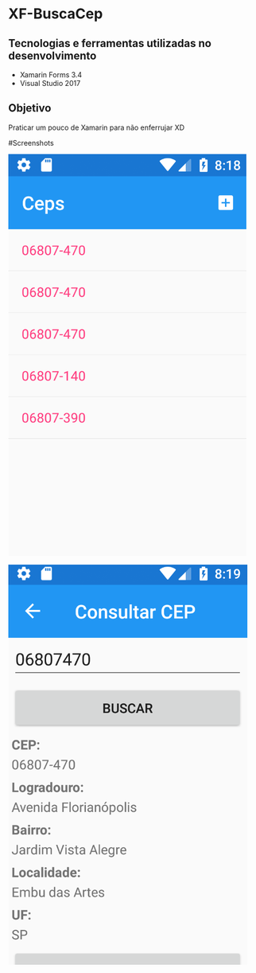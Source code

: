 # XF-BuscaCep

## Tecnologias e ferramentas utilizadas no desenvolvimento

* Xamarin Forms 3.4
* Visual Studio 2017

## Objetivo

Praticar um pouco de Xamarin para não enferrujar XD

#Screenshots

![](https://github.com/sergioprates/XF-BuscaCep/blob/master/screens/screen1.PNG?raw=true)


![](https://github.com/sergioprates/XF-BuscaCep/blob/master/screens/screen2.PNG?raw=true)